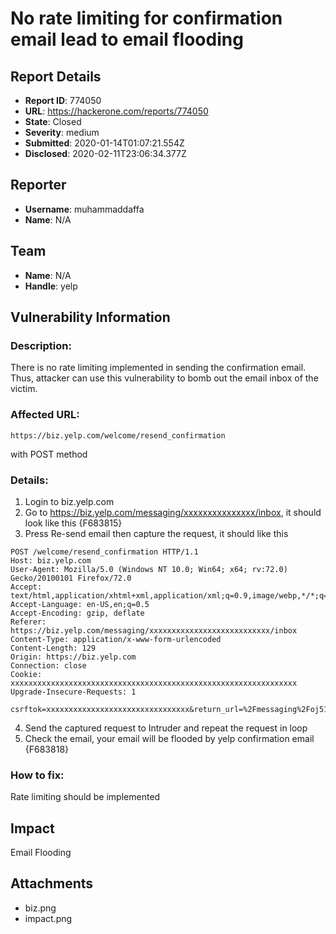 # No rate limiting for confirmation email lead to email flooding

## Report Details
- **Report ID**: 774050
- **URL**: https://hackerone.com/reports/774050
- **State**: Closed
- **Severity**: medium
- **Submitted**: 2020-01-14T01:07:21.554Z
- **Disclosed**: 2020-02-11T23:06:34.377Z

## Reporter
- **Username**: muhammaddaffa
- **Name**: N/A

## Team
- **Name**: N/A
- **Handle**: yelp

## Vulnerability Information
### Description: 
There is no rate limiting implemented in sending the confirmation email. Thus, attacker can use this vulnerability to bomb out the email inbox of the victim.
### Affected URL: 
```
https://biz.yelp.com/welcome/resend_confirmation
```
with POST method
### Details:
1. Login to biz.yelp.com
2. Go to https://biz.yelp.com/messaging/xxxxxxxxxxxxxxx/inbox, it should look like this {F683815}
3. Press Re-send email then capture the request, it should like this

```
POST /welcome/resend_confirmation HTTP/1.1
Host: biz.yelp.com
User-Agent: Mozilla/5.0 (Windows NT 10.0; Win64; x64; rv:72.0) Gecko/20100101 Firefox/72.0
Accept: text/html,application/xhtml+xml,application/xml;q=0.9,image/webp,*/*;q=0.8
Accept-Language: en-US,en;q=0.5
Accept-Encoding: gzip, deflate
Referer: https://biz.yelp.com/messaging/xxxxxxxxxxxxxxxxxxxxxxxxxxx/inbox
Content-Type: application/x-www-form-urlencoded
Content-Length: 129
Origin: https://biz.yelp.com
Connection: close
Cookie: xxxxxxxxxxxxxxxxxxxxxxxxxxxxxxxxxxxxxxxxxxxxxxxxxxxxxxxxxxxxxxxx
Upgrade-Insecure-Requests: 1

csrftok=xxxxxxxxxxxxxxxxxxxxxxxxxxxxxxxx&return_url=%2Fmessaging%2Foj517fznD2Gw2v5CUUIw_Q%2Finbox
```
4. Send the captured request to Intruder and repeat the request in loop
5. Check the email, your email will be flooded by yelp confirmation email {F683818}
### How to fix:
Rate limiting should be implemented

## Impact

Email Flooding

## Attachments
- biz.png
- impact.png
